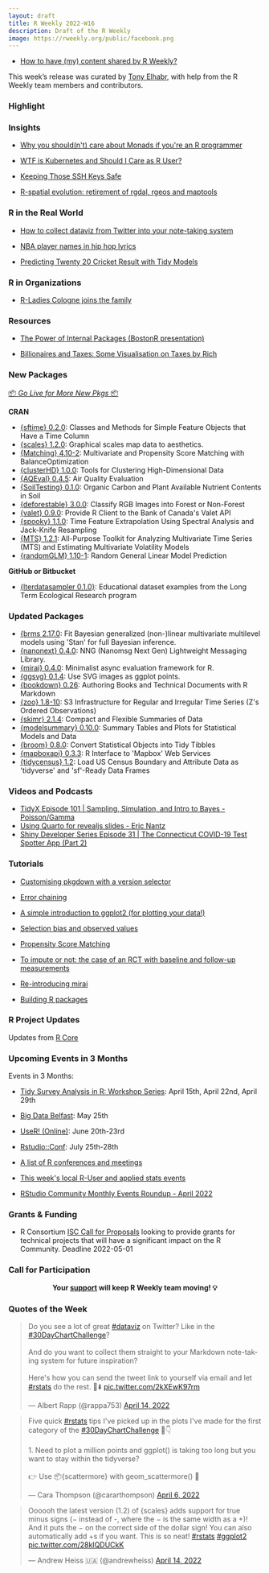 ```yaml
---
layout: draft
title: R Weekly 2022-W16
description: Draft of the R Weekly
image: https://rweekly.org/public/facebook.png
---
```


+ [How to have (my) content shared by R Weekly?](https://github.com/rweekly/rweekly.org#how-to-have-my-content-shared-by-r-weekly)

This week’s release was curated by [Tony Elhabr](https://twitter.com/TonyElHabr), with help from the R Weekly team members and contributors.

### Highlight



### Insights

+ [Why you should(n't) care about Monads if you're an R programmer](https://www.brodrigues.co/blog/2022-04-11-monads/)

+ [WTF is Kubernetes and Should I Care as R User?](https://blog.rmhogervorst.nl/blog/2022/04/17/wtf-is-kubernetes-and-should-i-care-as-r-user/)

+ [Keeping Those SSH Keys Safe](https://rud.is/b/2022/04/16/keeping-those-ssh-keys-safe/)

+ [R-spatial evolution: retirement of rgdal, rgeos and maptools](https://r-spatial.org//r/2022/04/12/evolution.html)

### R in the Real World

+ [How to collect dataviz from Twitter into your note-taking system](https://albert-rapp.de/post/2022-04-11-get-twitter-posts-into-your-notetaking-system/)

+ [NBA player names in hip hop lyrics](https://luisdva.github.io/rstats/NBA-rap/)

+ [Predicting Twenty 20 Cricket Result with Tidy Models](https://theparttimeanalyst.com/2022/04/12/predicting-twenty-20-cricket-result-with-tidy-models/)

### R in Organizations

+ [R-Ladies Cologne joins the family](https://cosimameyer.rbind.io/post/new-r-ladies-chapter-cologne/)

### Resources

+ [The Power of Internal Packages (BostonR presentation)](https://meghan.rbind.io/talk/boston-user/)

+ [Billionaires and Taxes: Some Visualisation on Taxes by Rich](https://www.harsh17.in/billionaires-and-taxes/)

### New Packages

<p class="added-hostname"><a href="https://rweekly.org/live" target="_blank" class="externalLink">📦 <i>Go Live for More New Pkgs</i> 📦</a></p>

**CRAN**

+ [{sftime} 0.2.0](https://r-spatial.org//r/2022/04/12/sftime-1.html): Classes and Methods for Simple Feature Objects that Have a Time Column
+ [{scales} 1.2.0](https://www.tidyverse.org/blog/2022/04/scales-1-2-0/): Graphical scales map data to aesthetics.
+ [{Matching} 4.10-2](https://cran.r-project.org/package=Matching): Multivariate and Propensity Score Matching with BalanceOptimization
+ [{clusterHD} 1.0.0](https://cran.r-project.org/package=clusterHD): Tools for Clustering High-Dimensional Data
+ [{AQEval} 0.4.5](https://cran.r-project.org/package=AQEval): Air Quality Evaluation
+ [{SoilTesting} 0.1.0](https://cran.r-project.org/package=SoilTesting): Organic Carbon and Plant Available Nutrient Contents in Soil
+ [{deforestable} 3.0.0](https://cran.r-project.org/package=deforestable): Classify RGB Images into Forest or Non-Forest
+ [{valet} 0.9.0](https://cran.r-project.org/package=valet): Provide R Client to the Bank of Canada's Valet API
+ [{spooky} 1.1.0](https://cran.r-project.org/package=spooky): Time Feature Extrapolation Using Spectral Analysis and Jack-Knife Resampling
+ [{MTS} 1.2.1](https://cran.r-project.org/package=MTS): All-Purpose Toolkit for Analyzing Multivariate Time Series (MTS) and Estimating Multivariate Volatility Models
+ [{randomGLM} 1.10-1](https://cran.r-project.org/package=randomGLM): Random General Linear Model Prediction

**GitHub or Bitbucket**

+ [{lterdatasampler 0.1.0}](https://lter.github.io/lterdatasampler/): Educational dataset examples from the Long Term Ecological Research program 

### Updated Packages

+ [{brms 2.17.0](https://cran.r-project.org/package=brms): Fit Bayesian generalized (non-)linear multivariate multilevel models using 'Stan' for full Bayesian inference.
+ [{nanonext} 0.4.0](https://cran.r-project.org/package=nanonext): NNG (Nanomsg Next Gen) Lightweight Messaging Library.
+ [{mirai} 0.4.0](https://cran.r-project.org/package=mirai): Minimalist async evaluation framework for R.
+ [{ggsvg} 0.1.4](https://github.com/coolbutuseless/ggsvg): Use SVG images as ggplot points.
+ [{bookdown} 0.26](https://cran.r-project.org/package=bookdown): Authoring Books and Technical Documents with R Markdown
+ [{zoo} 1.8-10](https://cran.r-project.org/package=zoo): S3 Infrastructure for Regular and Irregular Time Series (Z's Ordered Observations)
+ [{skimr} 2.1.4](https://cran.r-project.org/package=skimr): Compact and Flexible Summaries of Data
+ [{modelsummary} 0.10.0](https://cran.r-project.org/package=modelsummary): Summary Tables and Plots for Statistical Models and Data
+ [{broom} 0.8.0](https://cran.r-project.org/package=broom): Convert Statistical Objects into Tidy Tibbles
+ [{mapboxapi} 0.3.3](https://cran.r-project.org/package=mapboxapi): R Interface to 'Mapbox' Web Services
+ [{tidycensus} 1.2](https://cran.r-project.org/package=tidycensus): Load US Census Boundary and Attribute Data as 'tidyverse' and 'sf'-Ready Data Frames

### Videos and Podcasts

+ [TidyX Episode 101 | Sampling, Simulation, and Intro to Bayes - Poisson/Gamma](https://www.youtube.com/watch?v=_eCFJaUoRms)
+ [Using Quarto for revealjs slides - Eric Nantz](https://www.youtube.com/watch?v=cW9vFhpGFgw)
+ [Shiny Developer Series Episode 31 | The Connecticut COVID-19 Test Spotter App (Part 2)](https://www.youtube.com/watch?v=GdxVtl3FwmI)

### Tutorials

+ [Customising pkgdown with a version selector](https://thisisnic.github.io/2022/04/15/customising-pkgdown-with-a-version-selector/)

+ [Error chaining](https://thisisnic.github.io/2022/04/09/error-chaining/)

+ [A simple introduction to ggplot2 (for plotting your data!)](https://www.rforecology.com/post/a-simple-introduction-to-ggplot2/)

+ [Selection bias and observed values](https://jacobsimmering.com/post/selection-observed/)

+ [Propensity Score Matching](https://statsnotebook.io/blog/analysis/matching/)

+ [To impute or not: the case of an RCT with baseline and follow-up measurements](https://www.rdatagen.net/post/2022-04-12-to-impute-or-not-the-case-of-an-rct-with-baseline-and-follow-up-measurements/)

+ [Re-introducing mirai](https://shikokuchuo.net/posts/18-reintroducing-mirai/)

+ [Building R packages](https://www.paulamoraga.com/blog/2022/04/12/2022-04-12-rpackages/)

<!--<div class="post-more-begin></div><div class="post-more-end"></div>-->

### R Project Updates

Updates from [R Core](http://developer.r-project.org/blosxom.cgi/R-devel/NEWS)

### Upcoming Events in 3 Months

Events in 3 Months:

+ [Tidy Survey Analysis in R: Workshop Series](https://www.mapor.org/2022-spring-webinar-series/): April 15th, April 22nd, April 29th

+ [Big Data Belfast](https://www.bigdatabelfast.com/): May 25th

+ [UseR! (Online)](https://user2022.r-project.org/): June 20th-23rd

+ [Rstudio::Conf](https://www.rstudio.com/conference/): July 25th-28th

+ [A list of R conferences and meetings](https://jumpingrivers.github.io/meetingsR/events.html)

+ [This week's local R-User and applied stats events](https://community.rstudio.com/c/irl)

+ [RStudio Community Monthly Events Roundup - April 2022](https://www.rstudio.com/blog/rstudio-community-monthly-events-roundup-april-2022/)

### Grants & Funding

+ R Consortium [ISC Call for Proposals](https://www.r-consortium.org/blog/2022/04/01/isc-call-for-proposals-2) looking to provide grants for technical projects that will have a significant impact on the R Community. Deadline 2022-05-01

### Call for Participation

<p class="hide-support added-hostname support-rweekly" style="text-align: center;font-weight: bold;">Your <a class="non-visited externalLink" href="https://www.patreon.com/rweekly" onclick="pas(this)">support</a> will keep R Weekly team moving! 💡</p>

### Quotes of the Week

<blockquote class="twitter-tweet"><p lang="en" dir="ltr">Do you see a lot of great <a href="https://twitter.com/hashtag/dataviz?src=hash&amp;ref_src=twsrc%5Etfw">#dataviz</a> on Twitter? Like in the <a href="https://twitter.com/hashtag/30DayChartChallenge?src=hash&amp;ref_src=twsrc%5Etfw">#30DayChartChallenge</a>?<br><br>And do you want to collect them straight to your Markdown note-taking system for future inspiration?<br><br>Here&#39;s how you can send the tweet link to yourself via email and let <a href="https://twitter.com/hashtag/rstats?src=hash&amp;ref_src=twsrc%5Etfw">#rstats</a> do the rest. 🧵⬇️ <a href="https://t.co/2kXEwK97rm">pic.twitter.com/2kXEwK97rm</a></p>&mdash; Albert Rapp (@rappa753) <a href="https://twitter.com/rappa753/status/1514525611745812484?ref_src=twsrc%5Etfw">April 14, 2022</a></blockquote> <script async src="https://platform.twitter.com/widgets.js" charset="utf-8"></script> 

<blockquote class="twitter-tweet"><p lang="en" dir="ltr">Five quick <a href="https://twitter.com/hashtag/rstats?src=hash&amp;ref_src=twsrc%5Etfw">#rstats</a> tips I&#39;ve picked up in the plots I&#39;ve made for the first category of the <a href="https://twitter.com/hashtag/30DayChartChallenge?src=hash&amp;ref_src=twsrc%5Etfw">#30DayChartChallenge</a> 🧵👇<br><br>1. Need to plot a million points and ggplot() is taking too long but you want to stay within the tidyverse?<br> <br>👉 Use 📦{scattermore} with geom_scattermore() 🥳</p>&mdash; Cara Thompson (@cararthompson) <a href="https://twitter.com/cararthompson/status/1511812876016799758?ref_src=twsrc%5Etfw">April 6, 2022</a></blockquote> <script async src="https://platform.twitter.com/widgets.js" charset="utf-8"></script> 

> Oooooh the latest version (1.2) of {scales} adds support for true minus signs (− instead of -, where the − is the same width as a +)! And it puts the − on the correct side of the dollar sign! You can also automatically add +s if you want. This is so neat! [#rstats](https://twitter.com/hashtag/rstats) [#ggplot2](https://twitter.com/hashtag/ggplot2) [pic.twitter.com/28kIQDUCkK](https://t.co/28kIQDUCkK)
> 
> — Andrew Heiss 🇺🇦 (@andrewheiss) [April 14, 2022](https://twitter.com/andrewheiss/status/1514444374654038020)
